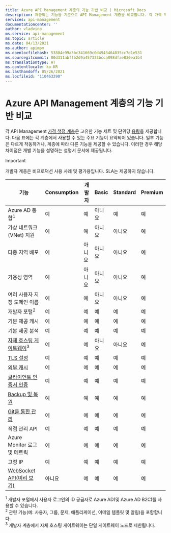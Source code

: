 ```yaml
---
title: Azure API Management 계층의 기능 기반 비교 | Microsoft Docs
description: 제공되는 기능을 기준으로 API Management 계층을 비교합니다. 각 가격 책정 계층에서 사용할 수 있는 주요 기능이 요약된 표를 참조하세요.
services: api-management
documentationcenter: ''
author: vladvino
ms.service: api-management
ms.topic: article
ms.date: 04/13/2021
ms.author: apimpm
ms.openlocfilehash: 53804e99a3bc341669c0d4943464835cc7d1e531
ms.sourcegitcommit: 80d311abffb2d9a457333bcca898dfae830ea1b4
ms.translationtype: HT
ms.contentlocale: ko-KR
ms.lasthandoff: 05/26/2021
ms.locfileid: "110463290"
---
```

# <a name="feature-based-comparison-of-the-azure-api-management-tiers"></a>Azure API Management 계층의 기능 기반 비교

각 API Management [가격 책정 계층](https://aka.ms/apimpricing)은 고유한 기능 세트 및 단위당 [용량](api-management-capacity.md)을 제공합니다. 다음 표에는 각 계층에서 사용할 수 있는 주요 기능이 요약되어 있습니다. 일부 기능은 다르게 작동하거나, 계층에 따라 다른 기능을 제공할 수 있습니다. 이러한 경우 해당 차이점은 개별 기능을 설명하는 설명서 문서에 제공됩니다.

> [!IMPORTANT]
> 개발자 계층은 비프로덕션 사용 사례 및 평가용입니다. SLA는 제공하지 않습니다.

| 기능                                                                                      | Consumption | 개발자 | Basic | Standard | Premium |
| -------------------------------------------------------------------------------------------- | ----------- | --------- | ----- | -------- | ------- |
| Azure AD 통합<sup>1</sup>                                                             | 예          | 예       | 아니요    | 예      | 예     |
| 가상 네트워크(VNet) 지원                                                               | 예          | 예       | 아니요    | 아니요       | 예     |
| 다중 지역 배포                                                                      | 예          | 아니요        | 아니요    | 아니요       | 예     |
| 가용성 영역                                                                           | 예          | 아니요        | 아니요    | 아니요       | 예     |
| 여러 사용자 지정 도메인 이름                                                                 | 예          | 예        | 아니요    | 아니요       | 예     |
| 개발자 포털<sup>2</sup>                                                                 | 예          | 예       | 예   | 예      | 예     |
| 기본 제공 캐시                                                                               | 예          | 예       | 예   | 예      | 예     |
| 기본 제공 분석                                                                           | 예          | 예       | 예   | 예      | 예     |
| [자체 호스팅 게이트웨이](self-hosted-gateway-overview.md)<sup>3</sup>                           | 예          | 예       | 아니요    | 아니요       | 예     |
| [TLS 설정](api-management-howto-manage-protocols-ciphers.md)                             | 예         | 예       | 예   | 예      | 예     |
| [외부 캐시](./api-management-howto-cache-external.md)                                                    | 예         | 예       | 예   | 예      | 예     |
| [클라이언트 인증서 인증](api-management-howto-mutual-certificates-for-clients.md) | 예         | 예       | 예   | 예      | 예     |
| [Backup 및 복원](api-management-howto-disaster-recovery-backup-restore.md)               | 예          | 예       | 예   | 예      | 예     |
| [Git을 통한 관리](api-management-configuration-repository-git.md)                        | 예          | 예       | 예   | 예      | 예     |
| 직접 관리 API                                                                        | 예          | 예       | 예   | 예      | 예     |
| Azure Monitor 로그 및 메트릭                                                               | 예          | 예       | 예   | 예      | 예     |
| 고정 IP                                                                                    | 예          | 예       | 예   | 예      | 예     |
| [WebSocket API(미리 보기)](websocket-api.md)                                                                                    | 아니요          | 예       | 예   | 예      | 예     |

<sup>1</sup> 개발자 포털에서 사용자 로그인의 ID 공급자로 Azure AD(및 Azure AD B2C)를 사용할 수 있습니다.<br/>
<sup>2</sup> 관련 기능(예: 사용자, 그룹, 문제, 애플리케이션, 이메일 템플릿 및 알림)을 포함합니다.<br/>
<sup>3</sup> 개발자 계층에서 자체 호스팅 게이트웨이는 단일 게이트웨이 노드로 제한됩니다.<br/>